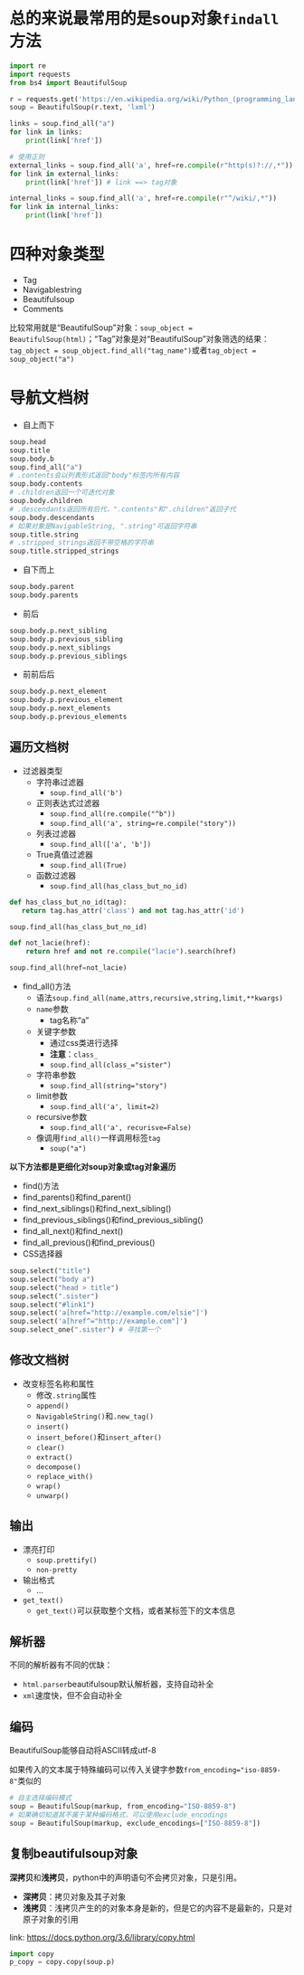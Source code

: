 # 总的来说最常用的是soup对象`findall`方法

```python
import re
import requests
from bs4 import BeautifulSoup

r = requests.get('https://en.wikipedia.org/wiki/Python_(programming_language')
soup = BeautifulSoup(r.text, 'lxml')

links = soup.find_all("a")
for link in links:
    print(link['href'])

# 使用正则
external_links = soup.find_all('a', href=re.compile(r"http(s)?://,*"))
for link in external_links:
    print(link['href']) # link ==> tag对象

internal_links = soup.find_all('a', href=re.compile(r"^/wiki/,*"))
for link in internal_links:
    print(link['href'])
```


# 四种对象类型

- Tag
- Navigablestring
- Beautifulsoup
- Comments

比较常用就是“BeautifulSoup”对象：`soup_object = BeautifulSoup(html)`；“Tag”对象是对“BeautifulSoup”对象筛选的结果：`tag_object = soup_object.find_all("tag_name")`或者`tag_object = soup_object("a")`

# 导航文档树

- 自上而下

```python
soup.head
soup.title
soup.body.b
soup.find_all("a")
# .contents会以列表形式返回"body"标签内所有内容
soup.body.contents
# .children返回一个可迭代对象
soup.body.children
# .descendants返回所有后代，".contents"和".children"返回子代
soup.body.descendants
# 如果对象是NavigableString, ".string"可返回字符串
soup.title.string
# .stripped_strings返回不带空格的字符串
soup.title.stripped_strings
```

- 自下而上

```python
soup.body.parent
soup.body.parents
```

- 前后

```python
soup.body.p.next_sibling
soup.body.p.previous_sibling
soup.body.p.next_siblings
soup.body.p.previous_siblings
```

- 前前后后

```python
soup.body.p.next_element
soup.body.p.previous_element
soup.body.p.next_elements
soup.body.p.previous_elements
```

## 遍历文档树

- 过滤器类型
    - 字符串过滤器
        - `soup.find_all('b')`
    - 正则表达式过滤器
        - `soup.find_all(re.compile("^b"))`
        - `soup.find_all('a', string=re.compile("story"))`
    - 列表过滤器
        - `soup.find_all(['a', 'b'])` 
    - True真值过滤器
        - `soup.find_all(True)`
    - 函数过滤器
        - `soup.find_all(has_class_but_no_id)`

```python
def has_class_but_no_id(tag):
   return tag.has_attr('class') and not tag.has_attr('id')

soup.find_all(has_class_but_no_id)

def not_lacie(href):
    return href and not re.compile("lacie").search(href)

soup.find_all(href=not_lacie)


```
- find_all()方法
    - 语法`soup.find_all(name,attrs,recursive,string,limit,**kwargs)`
    - `name`参数
        - tag名称“a”
    - 关键字参数
        - 通过css类进行选择
        - **注意**：`class_`
        - `soup.find_all(class_="sister")`
    - 字符串参数
        - `soup.find_all(string="story")`
    - limit参数
        - `soup.find_all('a', limit=2)` 
    - recursive参数
        - `soup.find_all('a', recurisve=False)` 
    - 像调用`find_all()`一样调用标签`tag`
        - `soup("a")` 

**以下方法都是更细化对soup对象或tag对象遍历**

- find()方法
- find_parents()和find_parent()
- find_next_siblings()和find_next_sibling()
- find_previous_siblings()和find_previous_sibling()
- find_all_next()和find_next()
- find_all_previous()和find_previous()
- CSS选择器

```python
soup.select("title")
soup.select("body a")
soup.select("head > title")
soup.select(".sister")
soup.select("#link1")
soup.select('a[href="http://example.com/elsie"]')
soup.select('a[href^="http://example.com"]')
soup.select_one(".sister") # 寻找第一个

```

## 修改文档树

- 改变标签名称和属性
    - 修改`.string`属性
    - `append()`
    - `NavigableString()`和`.new_tag()`
    - `insert()`
    - `insert_before()`和`insert_after()`
    - `clear()`
    - `extract()`
    - `decompose()`
    - `replace_with()`
    - `wrap()`
    - `unwarp()`

## 输出

- 漂亮打印
    - `soup.prettify()`
    - `non-pretty`
- 输出格式
    - ... 
- `get_text()`
   - `get_text()`可以获取整个文档，或者某标签下的文本信息

## 解析器

不同的解析器有不同的优缺：
- `html.parser`beautifulsoup默认解析器，支持自动补全
- `xml`速度快，但不会自动补全


## 编码

BeautifulSoup能够自动将ASCII转成utf-8

如果传入的文本属于特殊编码可以传入关键字参数`from_encoding="iso-8859-8"`类似的

```python
# 自主选择编码模式
soup = BeautifulSoup(markup, from_encoding="ISO-8859-8")
# 如果确切知道其不属于某种编码格式，可以使用exclude_encodings
soup = BeautifulSoup(markup, exclude_encodings=["ISO-8859-8"])
```

## 复制beautifulsoup对象

**深拷贝**和**浅拷贝**，python中的声明语句不会拷贝对象，只是引用。

- **深拷贝**：拷贝对象及其子对象
- **浅拷贝**：浅拷贝产生的的对象本身是新的，但是它的内容不是最新的，只是对原子对象的引用

link: <https://docs.python.org/3.6/library/copy.html>

```python
import copy
p_copy = copy.copy(soup.p)
```

